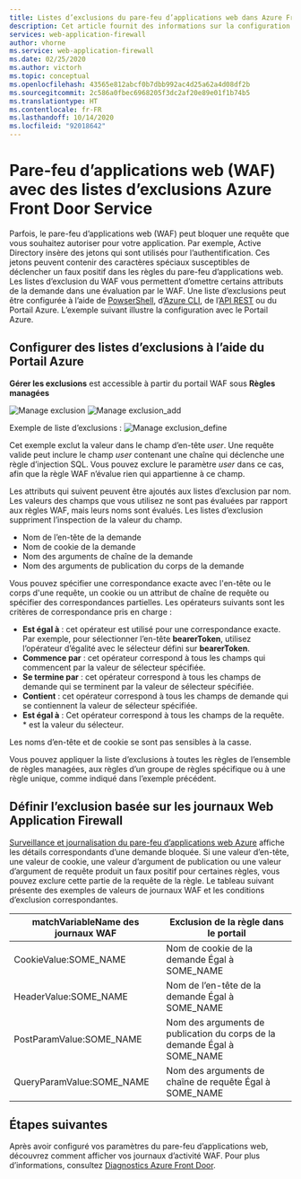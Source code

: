 ```yaml
---
title: Listes d’exclusions du pare-feu d’applications web dans Azure Front Door – Portail Azure
description: Cet article fournit des informations sur la configuration des listes d’exclusions dans Azure Front Door avec le Portail Azure.
services: web-application-firewall
author: vhorne
ms.service: web-application-firewall
ms.date: 02/25/2020
ms.author: victorh
ms.topic: conceptual
ms.openlocfilehash: 43565e812abcf0b7dbb992ac4d25a62a4d08df2b
ms.sourcegitcommit: 2c586a0fbec6968205f3dc2af20e89e01f1b74b5
ms.translationtype: HT
ms.contentlocale: fr-FR
ms.lasthandoff: 10/14/2020
ms.locfileid: "92018642"
---
```

# <a name="web-application-firewall-waf-with-front-door-service-exclusion-lists"></a>Pare-feu d’applications web (WAF) avec des listes d’exclusions Azure Front Door Service 

Parfois, le pare-feu d’applications web (WAF) peut bloquer une requête que vous souhaitez autoriser pour votre application. Par exemple, Active Directory insère des jetons qui sont utilisés pour l’authentification. Ces jetons peuvent contenir des caractères spéciaux susceptibles de déclencher un faux positif dans les règles du pare-feu d’applications web. Les listes d’exclusion du WAF vous permettent d’omettre certains attributs de la demande dans une évaluation par le WAF.  Une liste d’exclusions peut être configurée à l’aide de [PowserShell](https://docs.microsoft.com/powershell/module/az.frontdoor/New-AzFrontDoorWafManagedRuleExclusionObject?view=azps-3.5.0), d’[Azure CLI](https://docs.microsoft.com/cli/azure/ext/front-door/network/front-door/waf-policy/managed-rules/exclusion?view=azure-cli-latest#ext-front-door-az-network-front-door-waf-policy-managed-rules-exclusion-add), de l’[API REST](https://docs.microsoft.com/rest/api/frontdoorservice/webapplicationfirewall/policies/createorupdate) ou du Portail Azure. L’exemple suivant illustre la configuration avec le Portail Azure. 
## <a name="configure-exclusion-lists-using-the-azure-portal"></a>Configurer des listes d’exclusions à l’aide du Portail Azure
**Gérer les exclusions** est accessible à partir du portail WAF sous **Règles managées**

![Manage exclusion](../media/waf-front-door-exclusion/exclusion1.png)
![Manage exclusion_add](../media/waf-front-door-exclusion/exclusion2.png)

 Exemple de liste d’exclusions : ![Manage exclusion_define](../media/waf-front-door-exclusion/exclusion3.png)

Cet exemple exclut la valeur dans le champ d’en-tête *user*. Une requête valide peut inclure le champ *user* contenant une chaîne qui déclenche une règle d’injection SQL. Vous pouvez exclure le paramètre *user* dans ce cas, afin que la règle WAF n’évalue rien qui appartienne à ce champ.

Les attributs qui suivent peuvent être ajoutés aux listes d’exclusion par nom. Les valeurs des champs que vous utilisez ne sont pas évaluées par rapport aux règles WAF, mais leurs noms sont évalués. Les listes d’exclusion suppriment l’inspection de la valeur du champ.

* Nom de l’en-tête de la demande
* Nom de cookie de la demande
* Nom des arguments de chaîne de la demande
* Nom des arguments de publication du corps de la demande

Vous pouvez spécifier une correspondance exacte avec l'en-tête ou le corps d'une requête, un cookie ou un attribut de chaîne de requête  ou spécifier des correspondances partielles. Les opérateurs suivants sont les critères de correspondance pris en charge :

- **Est égal à** :  cet opérateur est utilisé pour une correspondance exacte. Par exemple, pour sélectionner l’en-tête **bearerToken**, utilisez l’opérateur d’égalité avec le sélecteur défini sur **bearerToken**.
- **Commence par** : cet opérateur correspond à tous les champs qui commencent par la valeur de sélecteur spécifiée.
- **Se termine par** :  cet opérateur correspond à tous les champs de demande qui se terminent par la valeur de sélecteur spécifiée.
- **Contient** : cet opérateur correspond à tous les champs de demande qui se contiennent la valeur de sélecteur spécifiée.
- **Est égal à** : Cet opérateur correspond à tous les champs de la requête. * est la valeur du sélecteur.

Les noms d’en-tête et de cookie se sont pas sensibles à la casse.

Vous pouvez appliquer la liste d’exclusions à toutes les règles de l’ensemble de règles managées, aux règles d’un groupe de règles spécifique ou à une règle unique, comme indiqué dans l’exemple précédent. 

## <a name="define-exclusion-based-on-web-application-firewall-logs"></a>Définir l’exclusion basée sur les journaux Web Application Firewall
 [Surveillance et journalisation du pare-feu d’applications web Azure](waf-front-door-monitor.md) affiche les détails correspondants d’une demande bloquée. Si une valeur d’en-tête, une valeur de cookie, une valeur d’argument de publication ou une valeur d’argument de requête produit un faux positif pour certaines règles, vous pouvez exclure cette partie de la requête de la règle. Le tableau suivant présente des exemples de valeurs de journaux WAF et les conditions d’exclusion correspondantes.

|matchVariableName des journaux WAF    |Exclusion de la règle dans le portail|
|--------|------|
|CookieValue:SOME_NAME  |Nom de cookie de la demande Égal à SOME_NAME|
|HeaderValue:SOME_NAME  |Nom de l’en-tête de la demande Égal à SOME_NAME|
|PostParamValue:SOME_NAME|  Nom des arguments de publication du corps de la demande Égal à SOME_NAME|
|QueryParamValue:SOME_NAME| Nom des arguments de chaîne de requête Égal à SOME_NAME|


## <a name="next-steps"></a>Étapes suivantes

Après avoir configuré vos paramètres du pare-feu d’applications web, découvrez comment afficher vos journaux d’activité WAF. Pour plus d’informations, consultez [Diagnostics Azure Front Door](../afds/waf-front-door-monitor.md).
